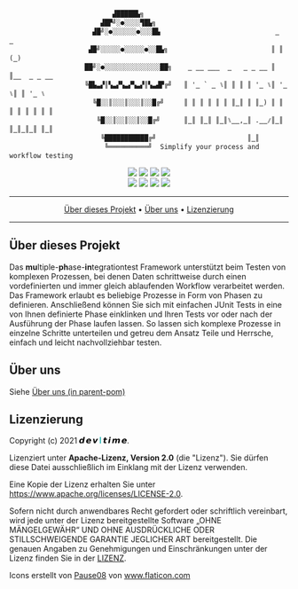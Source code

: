 <pre><code>
                          ▟█████▙╗                                               
                       ▟█▛╝░●░░░░▜█▙╗                                            
                     ▟█╝░●░░░░░░●░░░█▙                             ‗     ‗       
                    ▟█╝░░░░░●░░░░░●░░█▙╗                          ║ ║   (‗)      
                   ██╝░●░░░░░░░░░░░░░░██╗    ‗ ‗‗ ‗‗‗  ‗   ‗ ‗ ‗‗ ║ ║‗‗  ‗ ‗ ‗‗  
                   ╚█▙▃▞║▚▃▞▚▃▞▚▃▞║▚▃▟▛╔╝   ║ '‗ ` ‗ ⑊║ ║ ║ ║ '‗ ⑊║ '‗ ⑊║ ║ '‗ ⑊ 
                     ╚█░░║░░░║░░░║░░█╔╝     ║ ║ ║ ║ ║ ║ ║‗║ ║ ║‗) ║ ║ ║ ║ ║ ║ ║ ║
                      ╚█░░║░░║░░║░░█╔╝      ║‗║ ║‗║ ║‗║⑊‗‗,‗║ .‗‗ ⃫║‗║ ║‗║‗║‗║ ║‗║
                       ╚███████████╔╝                       ║‗║                  
                        ╚══════════╝  Simplify your process and workflow testing 
</code></pre>

<p align="center">
    <a href="https://github.com/dev-time-tpw/muphin-framework/actions/workflows/build-job.yml" title="Build Job"><img src="https://img.shields.io/github/workflow/status/dev-time-tpw/muphin-framework/Run%20snapshot%20build-job?logo=GitHub"></a>
    <a href="https://github.com/dev-time-tpw/muphin-framework/actions/workflows/quality-job.yml" title="Quality Job"><img src="https://img.shields.io/github/workflow/status/dev-time-tpw/muphin-framework/Run%20quality%20build-job?label=quality-build&logo=GitHub"></a>
    <a href="https://github.com/dev-time-tpw/muphin-framework/blob/main/LICENSE" title="License"><img src="https://img.shields.io/github/license/dev-time-tpw/muphin-framework?logo=GitHub"></a>
    <a href="https://github.com/dev-time-tpw/muphin-framework" title="Last Commit"><img src="https://img.shields.io/github/last-commit/dev-time-tpw/muphin-framework?logo=GitHub"></a>
	<br>    
    <a href="https://sonarcloud.io/dashboard?id=devtime_muphin-framework" title="Quality Gate"><img src="https://sonarcloud.io/api/project_badges/measure?project=devtime_muphin-framework&metric=alert_status"></a>
    <a href="https://sonarcloud.io/dashboard?id=mdevtime_muphin-framework" title="Successful tests"><img src="https://img.shields.io/sonar/test_success_density/devtime_muphin-framework?logo=SonarCloud&server=https%3A%2F%2Fsonarcloud.io"></a>
    <a href="https://sonarcloud.io/dashboard?id=devtime_muphin-framework" title="Coverage"><img src="https://img.shields.io/sonar/coverage/devtime_muphin-framework?logo=SonarCloud&server=https%3A%2F%2Fsonarcloud.io"></a>
    <a href="https://sonarcloud.io/dashboard?id=devtime_muphin-framework" title="Lines of code"><img src="https://sonarcloud.io/api/project_badges/measure?project=devtime_muphin-framework&metric=ncloc"></a>
</p>

<hr />
<p align="center">
    <a href="#über-dieses-projekt">Über dieses Projekt</a> •
    <a href="#über-uns">Über uns</a> •
    <a href="#lizenzierung">Lizenzierung</a>
</p>
<hr />

## Über dieses Projekt

Das <b>mu</b>ltiple-<b>ph</b>ase-<b>in</b>tegrationtest Framework unterstützt beim Testen von komplexen Prozessen, bei denen Daten schrittweise durch einen vordefinierten und immer gleich ablaufenden Workflow verarbeitet werden. Das Framework erlaubt es beliebige Prozesse in Form von Phasen zu definieren. Anschließend können Sie sich mit einfachen JUnit Tests in eine von Ihnen definierte Phase einklinken und Ihren Tests vor oder nach der Ausführung der Phase laufen lassen. So lassen sich komplexe Prozesse in einzelne Schritte unterteilen und getreu dem Ansatz Teile und Herrsche, einfach und leicht nachvollziehbar testen.

## Über uns

Siehe <a href="https://github.com/dev-time-tpw/parent-pom#über-uns">Über uns (in parent-pom)</a>

## Lizenzierung

Copyright (c) 2021 <img src="https://raw.githubusercontent.com/dev-time-tpw/parent-pom/main/images/dev-time-86x12.png">.

Lizenziert unter **Apache-Lizenz, Version 2.0** (die "Lizenz"). Sie dürfen diese Datei ausschließlich im Einklang mit 
der Lizenz verwenden.

Eine Kopie der Lizenz erhalten Sie unter https://www.apache.org/licenses/LICENSE-2.0.

Sofern nicht durch anwendbares Recht gefordert oder schriftlich vereinbart, wird jede unter der Lizenz bereitgestellte 
Software „OHNE MÄNGELGEWÄHR“ UND OHNE AUSDRÜCKLICHE ODER STILLSCHWEIGENDE GARANTIE JEGLICHER ART bereitgestellt. 
Die genauen Angaben zu Genehmigungen und Einschränkungen unter der Lizenz finden Sie in der [LIZENZ](LICENSE).


<div>Icons erstellt von <a href="https://www.flaticon.com/de/autoren/pause08" title="Pause08">Pause08</a> von <a href="https://www.flaticon.com/de/" title="Flaticon">www.flaticon.com</a></div>
